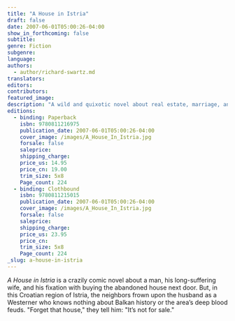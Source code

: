 ```yaml
---
title: "A House in Istria"
draft: false
date: 2007-06-01T05:00:26-04:00
show_in_forthcoming: false
subtitle:
genre: Fiction
subgenre:
language:
authors:
  - author/richard-swartz.md
translators:
editors:
contributors:
featured_image:
description: "A wild and quixotic novel about real estate, marriage, and obsession. "
editions:
  - binding: Paperback
    isbn: 9780811216975
    publication_date: 2007-06-01T05:00:26-04:00
    cover_image: /images/A_House_In_Istria.jpg
    forsale: false
    saleprice:
    shipping_charge:
    price_us: 14.95
    price_cn: 19.00
    trim_size: 5x8
    Page_count: 224
  - binding: Clothbound
    isbn: 9780811215015
    publication_date: 2007-06-01T05:00:26-04:00
    cover_image: /images/A_House_In_Istria.jpg
    forsale: false
    saleprice:
    shipping_charge:
    price_us: 23.95
    price_cn:
    trim_size: 5x8
    Page_count: 224
_slug: a-house-in-istria
---
```


_A House in Istria_ is a crazily comic novel about a man, his long-suffering wife, and his fixation with buying the abandoned house next door. But, in this Croatian region of Istria, the neighbors frown upon the husband as a Westerner who knows nothing about Balkan history or the area’s deep blood feuds. "Forget that house," they tell him: "It’s not for sale."


